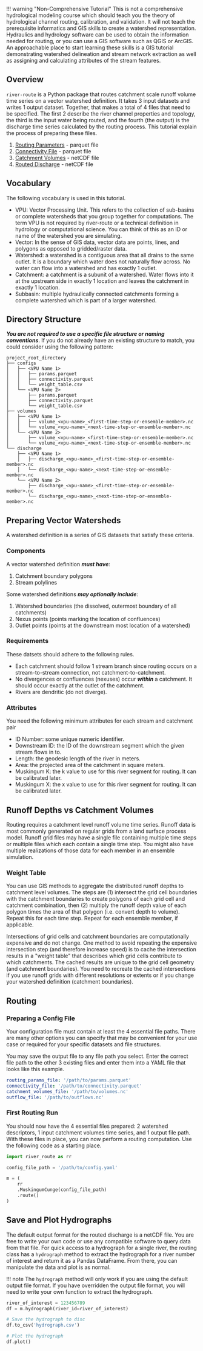 !!! warning "Non-Comprehensive Tutorial"
    This is not a comprehensive hydrological modeling course which should teach you the theory of hydrological channel routing, calibration, and
    validation. It will not teach the prerequisite informatics and GIS skills to create a watershed representation. Hydraulics and hydrology software
    can be used to obtain the information needed for routing, or you can use a GIS software such as QGIS or ArcGIS. An approachable place to start
    learning these skills is a GIS tutorial demonstrating watershed delineation and stream network extraction as well as assigning and calculating
    attributes of the stream features.

## Overview

`river-route` is a Python package that routes catchment scale runoff volume time series on a vector watershed definition. It takes 3 input datasets
and writes 1 output dataset. Together, that makes a total of 4 files that need to be specified. The first 2 describe the river channel properties and
topology, the third is the input water being routed, and the fourth (the output) is the discharge time series calculated by the routing process. This
tutorial explain the process of preparing these files.

1. [Routing Parameters](../references/io-file-schema.md#routing-parameters) - parquet file
2. [Connectivity File](../references/io-file-schema.md#connectivity-file) - parquet file
3. [Catchment Volumes](../references/io-file-schema.md#catchment-volumes-or-runoff-depths) - netCDF file
4. [Routed Discharge](../references/io-file-schema.md#routed-discharge) - netCDF file

## Vocabulary

The following vocabulary is used in this tutorial.

- VPU: Vector Processing Unit. This refers to the collection of sub-basins or complete watersheds that you group together for computations. The term
  VPU is not required by river-route or a technical definition in hydrology or computational science. You can think of this as an ID or name of the
  watershed you are simulating.
- Vector: In the sense of GIS data, vector data are points, lines, and polygons as opposed to gridded/raster data.
- Watershed: a watershed is a contiguous area that all drains to the same outlet. It is a boundary which water does not naturally flow across. No
  water can flow into a watershed and has exactly 1 outlet.
- Catchment: a catchment is a subunit of a watershed. Water flows into it at the upstream side in exactly 1 location and leaves the catchment in
  exactly 1 location.
- Subbasin: multiple hydraulically connected catchments forming a complete watershed which is part of a larger watershed.

## Directory Structure

***You are not required to use a specific file structure or naming conventions***. If you do not already have an existing structure to match, you
could consider using the following pattern:

```
project_root_directory
├── configs
│   ├── <VPU Name 1>
│   │   ├── params.parquet
│   │   ├── connectivity.parquet
│   │   └── weight_table.csv
│   └── <VPU Name 2>
│       ├── params.parquet
│       ├── connectivity.parquet
│       └── weight_table.csv
├── volumes
│   ├── <VPU Name 1>
│   │   ├── volume_<vpu-name>_<first-time-step-or-ensemble-member>.nc
│   │   └── volume_<vpu-name>_<next-time-step-or-ensemble-member>.nc
│   └── <VPU Name 2>
│       ├── volume_<vpu-name>_<first-time-step-or-ensemble-member>.nc
│       └── volume_<vpu-name>_<next-time-step-or-ensemble-member>.nc
└── discharge
    ├── <VPU Name 1>
    │   ├── discharge_<vpu-name>_<first-time-step-or-ensemble-member>.nc
    │   └── discharge_<vpu-name>_<next-time-step-or-ensemble-member>.nc
    └── <VPU Name 2>
        ├── discharge_<vpu-name>_<first-time-step-or-ensemble-member>.nc
        └── discharge_<vpu-name>_<next-time-step-or-ensemble-member>.nc
```

## Preparing Vector Watersheds

A watershed definition is a series of GIS datasets that satisfy these criteria.

### Components

A vector watershed definition **_must have_**:

1. Catchment boundary polygons
2. Stream polylines

Some watershed definitions **_may optionally include_**:

1. Watershed boundaries (the dissolved, outermost boundary of all catchments)
2. Nexus points (points marking the location of confluences)
3. Outlet points (points at the downstream most location of a watershed)

### Requirements

These datsets should adhere to the following rules.

- Each catchment should follow 1 stream branch since routing occurs on a stream-to-stream connection, not catchment-to-catchment.
- No divergences or confluences (nexuses) occur **_within_** a catchment. It should occur exactly at the outlet of the catchment.
- Rivers are dendritic (do not diverge).

### Attributes

You need the following minimum attributes for each stream and catchment pair

- ID Number: some unique numeric identifier.
- Downstream ID: the ID of the downstream segment which the given stream flows in to.
- Length: the geodesic length of the river in meters.
- Area: the projected area of the catchment in square meters.
- Muskingum K: the k value to use for this river segment for routing. It can be calibrated later.
- Muskingum X: the x value to use for this river segment for routing. It can be calibrated later.

## Runoff Depths vs Catchment Volumes

Routing requires a catchment level runoff volume time series. Runoff data is most commonly generated on regular grids from a land surface process
model. Runoff grid files may have a single file containing multiple time steps or multiple files which each contain a single time step. You might also
have multiple realizations of those data for each member in an ensemble simulation.

### Weight Table

You can use GIS methods to aggregate the distributed runoff depths to catchment level volumes. The steps are (1) intersect the grid cell boundaries
with the catchment boundaries to create polygons of each grid cell and catchment combination, then (2) multiply the runoff depth value of each polygon
times the area of that polygon (i.e. convert depth to volume). Repeat this for each time step. Repeat for each ensemble member, if applicable.

Intersections of grid cells and catchment boundaries are computationally expensive and do not change. One method to avoid repeating the expensive
intersection step (and therefore increase speed) is to cache the intersection results in a "weight table" that describes which grid cells contribute
to which catchments. The cached results are unique to the grid cell geometry (and catchment boundaries). You need to recreate the cached intersections
if you use runoff grids with different resolutions or extents or if you change your watershed definition (catchment boundaries).

## Routing

### Preparing a Config File

Your configuration file must contain at least the 4 essential file paths. There are many other options you can specify
that may be convenient for your use case or required for your specific datasets and file structures.

You may save the output file to any file path you select. Enter the correct file path to the other 3 existing files and
enter them into a YAML file that looks like this example.

```yaml
routing_params_file: '/path/to/params.parquet'
connectivity_file: '/path/to/connectivity.parquet'
catchment_volumes_file: '/path/to/volumes.nc'
outflow_file: '/path/to/outflows.nc'
```

### First Routing Run

You should now have the 4 essential files prepared: 2 watershed descriptors, 1 input catchment volumes time series,
and 1 output file path. With these files in place, you can now perform a routing computation. Use the following code
as a starting place.

```python
import river_route as rr

config_file_path = '/path/to/config.yaml'

m = (
    rr
    .MuskingumCunge(config_file_path)
    .route()
)
```

## Save and Plot Hydrographs

The default output format for the routed discharge is a netCDF file. You are free to write your own code or use any
compatible software to query data from that file. For quick access to a hydrograph for a single river, the routing class
has a `hydrograph` method to extract the hydrograph for a river number of interest and return it as a Pandas DataFrame.
From there, you can manipulate the data and plot is as normal.

!!! note
    The `hydrograph` method will only work if you are using the default output file format. If you have overridden the
    output file format, you will need to write your own function to extract the hydrograph.

```python
river_of_interest = 123456789
df = m.hydrograph(river_id=river_of_interest)

# Save the hydrograph to disc
df.to_csv('hydrograph.csv')

# Plot the hydrograph
df.plot()
```
